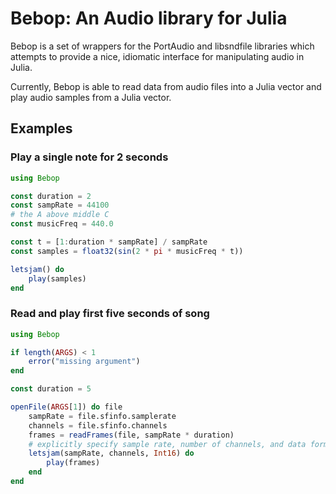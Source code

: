 # Bebop: An Audio library for Julia

Bebop is a set of wrappers for the PortAudio and libsndfile libraries which
attempts to provide a nice, idiomatic interface for manipulating audio in Julia.

Currently, Bebop is able to read data from audio files into a Julia vector
and play audio samples from a Julia vector.

## Examples

### Play a single note for 2 seconds

```julia
using Bebop

const duration = 2
const sampRate = 44100
# the A above middle C
const musicFreq = 440.0

const t = [1:duration * sampRate] / sampRate
const samples = float32(sin(2 * pi * musicFreq * t))

letsjam() do
    play(samples)
end
```

### Read and play first five seconds of song

```julia
using Bebop

if length(ARGS) < 1
    error("missing argument")
end

const duration = 5

openFile(ARGS[1]) do file
    sampRate = file.sfinfo.samplerate
    channels = file.sfinfo.channels
    frames = readFrames(file, sampRate * duration)
    # explicitly specify sample rate, number of channels, and data format
    letsjam(sampRate, channels, Int16) do
        play(frames)
    end
end
```
